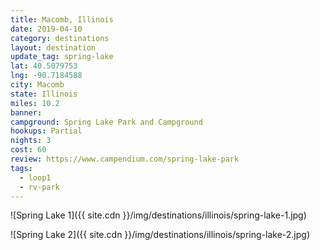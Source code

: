 ```yaml
---
title: Macomb, Illinois
date: 2019-04-10
category: destinations
layout: destination
update_tag: spring-lake
lat: 40.5079753
lng: -90.7184588
city: Macomb
state: Illinois
miles: 10.2
banner: 
campground: Spring Lake Park and Campground
hookups: Partial
nights: 3
cost: 60
review: https://www.campendium.com/spring-lake-park
tags:
  - loop1
  - rv-park
---
```


![Spring Lake 1]({{ site.cdn }}/img/destinations/illinois/spring-lake-1.jpg)

![Spring Lake 2]({{ site.cdn }}/img/destinations/illinois/spring-lake-2.jpg)